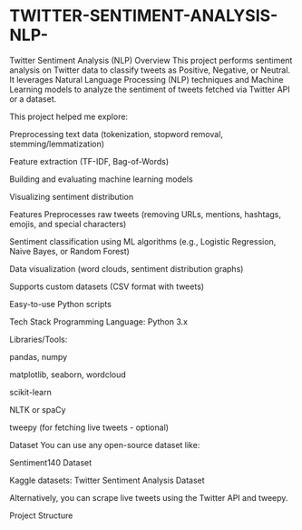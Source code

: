 # TWITTER-SENTIMENT-ANALYSIS-NLP-
Twitter Sentiment Analysis (NLP)
Overview
This project performs sentiment analysis on Twitter data to classify tweets as Positive, Negative, or Neutral. It leverages Natural Language Processing (NLP) techniques and Machine Learning models to analyze the sentiment of tweets fetched via Twitter API or a dataset.

This project helped me explore:

Preprocessing text data (tokenization, stopword removal, stemming/lemmatization)

Feature extraction (TF-IDF, Bag-of-Words)

Building and evaluating machine learning models

Visualizing sentiment distribution

Features
Preprocesses raw tweets (removing URLs, mentions, hashtags, emojis, and special characters)

Sentiment classification using ML algorithms (e.g., Logistic Regression, Naive Bayes, or Random Forest)

Data visualization (word clouds, sentiment distribution graphs)

Supports custom datasets (CSV format with tweets)

Easy-to-use Python scripts

Tech Stack
Programming Language: Python 3.x

Libraries/Tools:

pandas, numpy

matplotlib, seaborn, wordcloud

scikit-learn

NLTK or spaCy

tweepy (for fetching live tweets - optional)

Dataset
You can use any open-source dataset like:

Sentiment140 Dataset

Kaggle datasets: Twitter Sentiment Analysis Dataset

Alternatively, you can scrape live tweets using the Twitter API and tweepy.

Project Structure
